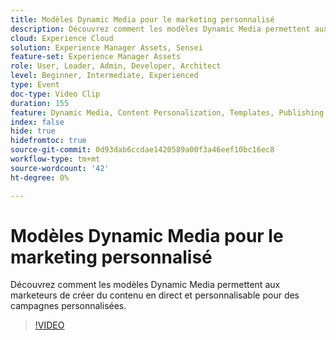 ```yaml
---
title: Modèles Dynamic Media pour le marketing personnalisé
description: Découvrez comment les modèles Dynamic Media permettent aux marketeurs de créer du contenu en direct et personnalisable pour des campagnes personnalisées.
cloud: Experience Cloud
solution: Experience Manager Assets, Sensei
feature-set: Experience Manager Assets
role: User, Leader, Admin, Developer, Architect
level: Beginner, Intermediate, Experienced
type: Event
doc-type: Video Clip
duration: 155
feature: Dynamic Media, Content Personalization, Templates, Publishing
index: false
hide: true
hidefromtoc: true
source-git-commit: 0d93dab6ccdae1420589a00f3a46eef10bc16ec8
workflow-type: tm+mt
source-wordcount: '42'
ht-degree: 0%

---
```



# Modèles Dynamic Media pour le marketing personnalisé

Découvrez comment les modèles Dynamic Media permettent aux marketeurs de créer du contenu en direct et personnalisable pour des campagnes personnalisées.

>[!VIDEO](https://video.tv.adobe.com/v/3462348/?learn=on&enablevpops&captions=fre_fr)
